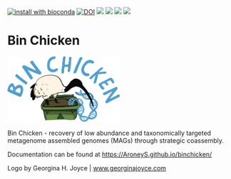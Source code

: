 [![install with bioconda](https://img.shields.io/badge/install%20with-bioconda-brightgreen.svg?style=flat)](http://bioconda.github.io/recipes/binchicken/README.html)
[![DOI](https://zenodo.org/badge/531785064.svg)](https://zenodo.org/doi/10.5281/zenodo.10511708)
![](https://anaconda.org/bioconda/binchicken/badges/version.svg)
![](https://anaconda.org/bioconda/binchicken/badges/latest_release_relative_date.svg)
![](https://anaconda.org/bioconda/binchicken/badges/license.svg)
![](https://anaconda.org/bioconda/binchicken/badges/platforms.svg)

# Bin Chicken

[<img src="docs/_include/binchicken_logo.png" width="50%" />](binchicken_logo.png)

Bin Chicken - recovery of low abundance and taxonomically targeted metagenome assembled genomes (MAGs) through strategic coassembly.

Documentation can be found at https://AroneyS.github.io/binchicken/

Logo by Georgina H. Joyce | www.georginajoyce.com
